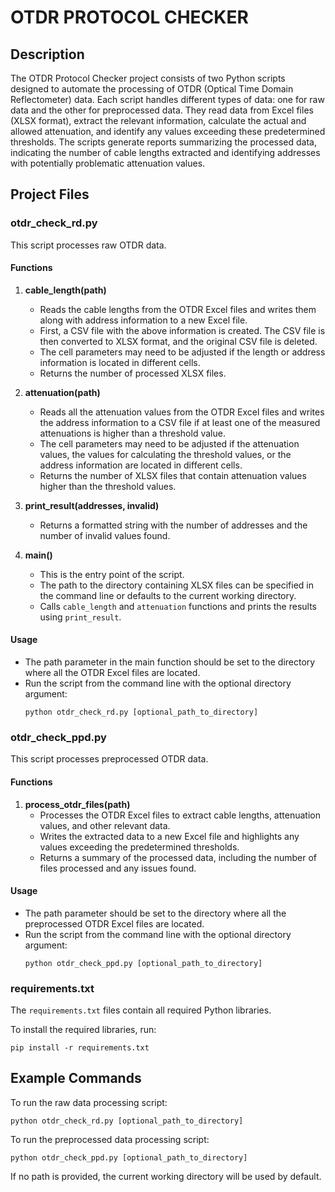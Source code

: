 # OTDR PROTOCOL CHECKER

## Description
The OTDR Protocol Checker project consists of two Python scripts designed to automate the processing of OTDR (Optical Time Domain Reflectometer) data. Each script handles different types of data: one for raw data and the other for preprocessed data. They read data from Excel files (XLSX format), extract the relevant information, calculate the actual and allowed attenuation, and identify any values exceeding these predetermined thresholds. The scripts generate reports summarizing the processed data, indicating the number of cable lengths extracted and identifying addresses with potentially problematic attenuation values.

## Project Files

### otdr_check_rd.py
This script processes raw OTDR data.

#### Functions
1. **cable_length(path)**
   - Reads the cable lengths from the OTDR Excel files and writes them along with address information to a new Excel file.
   - First, a CSV file with the above information is created. The CSV file is then converted to XLSX format, and the original CSV file is deleted.
   - The cell parameters may need to be adjusted if the length or address information is located in different cells.
   - Returns the number of processed XLSX files.

2. **attenuation(path)**
   - Reads all the attenuation values from the OTDR Excel files and writes the address information to a CSV file if at least one of the measured attenuations is higher than a threshold value.
   - The cell parameters may need to be adjusted if the attenuation values, the values for calculating the threshold values, or the address information are located in different cells.
   - Returns the number of XLSX files that contain attenuation values higher than the threshold values.

3. **print_result(addresses, invalid)**
   - Returns a formatted string with the number of addresses and the number of invalid values found.

4. **main()**
   - This is the entry point of the script.
   - The path to the directory containing XLSX files can be specified in the command line or defaults to the current working directory.
   - Calls `cable_length` and `attenuation` functions and prints the results using `print_result`.

#### Usage
- The path parameter in the main function should be set to the directory where all the OTDR Excel files are located.
- Run the script from the command line with the optional directory argument:
  ```
  python otdr_check_rd.py [optional_path_to_directory]
  ```

### otdr_check_ppd.py
This script processes preprocessed OTDR data.

#### Functions
1. **process_otdr_files(path)**
   - Processes the OTDR Excel files to extract cable lengths, attenuation values, and other relevant data.
   - Writes the extracted data to a new Excel file and highlights any values exceeding the predetermined thresholds.
   - Returns a summary of the processed data, including the number of files processed and any issues found.

#### Usage
- The path parameter should be set to the directory where all the preprocessed OTDR Excel files are located.
- Run the script from the command line with the optional directory argument:
  ```
  python otdr_check_ppd.py [optional_path_to_directory]
  ```

### requirements.txt
The `requirements.txt` files contain all required Python libraries.

To install the required libraries, run:
```
pip install -r requirements.txt
```

## Example Commands
To run the raw data processing script:
```
python otdr_check_rd.py [optional_path_to_directory]
```

To run the preprocessed data processing script:
```
python otdr_check_ppd.py [optional_path_to_directory]
```

If no path is provided, the current working directory will be used by default.
